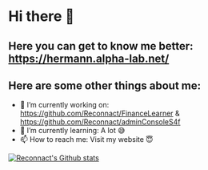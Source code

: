# Hi there 👋
## Here you can get to know me better: https://hermann.alpha-lab.net/
## Here are some other things about me:
- 🔭 I’m currently working on: https://github.com/Reconnact/FinanceLearner & https://github.com/Reconnact/adminConsoleS4f
- 🌱 I’m currently learning: A lot 😅
- 📫 How to reach me: Visit my website 😇


[![Reconnact's Github stats](https://github-readme-stats.vercel.app/api?username=Reconnact&theme=tokyonight&title_color=6060ff&text_color=e1e0e6&bg_color=000000&border_radius=8&hide_border=1&layout=compact)](https://github.com/anuraghazra/github-readme-stats)
